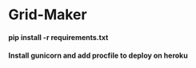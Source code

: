 # Grid-Maker
#### pip install -r requirements.txt

#### Install gunicorn and add procfile to deploy on heroku
